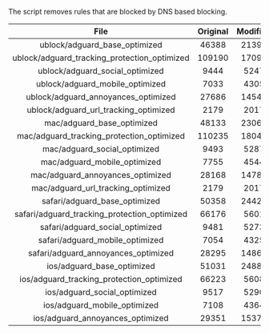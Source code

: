 The script removes rules that are blocked by DNS based blocking.


| File | Original | Modified |
|:----:|:-----:|:-----:|
| ublock/adguard_base_optimized | 46388 | 21395 |
| ublock/adguard_tracking_protection_optimized | 109190 | 17095 |
| ublock/adguard_social_optimized | 9444 | 5247 |
| ublock/adguard_mobile_optimized | 7033 | 4305 |
| ublock/adguard_annoyances_optimized | 27686 | 14546 |
| ublock/adguard_url_tracking_optimized | 2179 | 2017 |
| mac/adguard_base_optimized | 48133 | 23068 |
| mac/adguard_tracking_protection_optimized | 110235 | 18043 |
| mac/adguard_social_optimized | 9493 | 5287 |
| mac/adguard_mobile_optimized | 7755 | 4544 |
| mac/adguard_annoyances_optimized | 28168 | 14786 |
| mac/adguard_url_tracking_optimized | 2179 | 2017 |
| safari/adguard_base_optimized | 50358 | 24425 |
| safari/adguard_tracking_protection_optimized | 66176 | 5601 |
| safari/adguard_social_optimized | 9481 | 5273 |
| safari/adguard_mobile_optimized | 7054 | 4325 |
| safari/adguard_annoyances_optimized | 28295 | 14862 |
| ios/adguard_base_optimized | 51031 | 24885 |
| ios/adguard_tracking_protection_optimized | 66223 | 5608 |
| ios/adguard_social_optimized | 9517 | 5290 |
| ios/adguard_mobile_optimized | 7108 | 4364 |
| ios/adguard_annoyances_optimized | 29351 | 15370 |